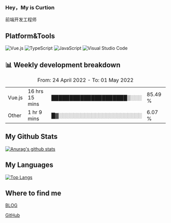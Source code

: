 ### Hey，My is Curtion
前端开发工程师
## Platform&Tools

![Vue.js](https://img.shields.io/badge/-Vue.js-4FC08D?style=flat-square&logo=Vue.js&logoColor=white)
![TypeScript](https://img.shields.io/badge/-TypeScript-007ACC?style=flat-square&logo=typescript&logoColor=white)
![JavaScript](https://img.shields.io/badge/-JavaScript-F7DF1E?style=flat-square&logo=javascript&logoColor=black)
![Visual Studio Code](https://img.shields.io/badge/-VSCode-007ACC?style=flat-square&logo=Visual-Studio-Code&logoColor=white)

## 📊 Weekly development breakdown

<!--START_SECTION:waka-->

<table><caption>From: 24 April 2022 - To: 01 May 2022</caption><tr><td>Vue.js</td><td>16 hrs 15 mins</td><td>█████████████████████▒░░░</td><td>85.49 %</td></tr><tr><td>Other</td><td>1 hr 9 mins</td><td>█▓░░░░░░░░░░░░░░░░░░░░░░░</td><td>6.07 %</td></tr></table>

<!--END_SECTION:waka-->

## My Github Stats

[![Anurag's github stats](https://github-readme-stats.vercel.app/api?username=curtion&count_private=true&show_icons=true&theme=onedark)](https://github.com/anuraghazra/github-readme-stats)

## My Languages

[![Top Langs](https://github-readme-stats.vercel.app/api/top-langs/?username=curtion&layout=compact)](https://github.com/anuraghazra/github-readme-stats)

## Where to find me

[BLOG](https://blog.3gxk.net)

[GitHub](https://github.com/Curtion)
